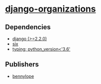 # [django-organizations](https://pypi.org/project/django-organizations)

## Dependencies
- [django (>=2.2.0)](packages/d/django.md)
- [six](packages/s/six.md)
- [typing; python_version<'3.6'](packages/t/typing.md)



## Publishers
- [bennylope](https://pypi.org/user/bennylope)

